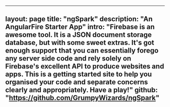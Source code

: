 
---
layout: page
title:  "ngSpark"
description: "An AngularFire Starter App"
intro: "Firebase is an awesome tool. It is a JSON document storage database, but with some sweet extras. It's got enough support that you can essentially forego any server side code and rely solely on Firebase's excellent API to produce websites and apps. This is a getting started site to help you organised your code and separate concerns clearly and appropriately. Have a play!"
github: "https://github.com/GrumpyWizards/ngSpark"
---

